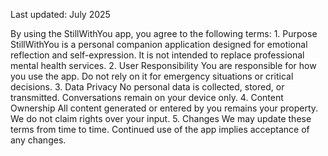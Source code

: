 Last updated: July 2025

By using the StillWithYou app, you agree to the following terms:
	1.	Purpose
StillWithYou is a personal companion application designed for emotional reflection and self-expression. It is not intended to replace professional mental health services.
	2.	User Responsibility
You are responsible for how you use the app. Do not rely on it for emergency situations or critical decisions.
	3.	Data Privacy
No personal data is collected, stored, or transmitted. Conversations remain on your device only.
	4.	Content Ownership
All content generated or entered by you remains your property. We do not claim rights over your input.
	5.	Changes
We may update these terms from time to time. Continued use of the app implies acceptance of any changes.
